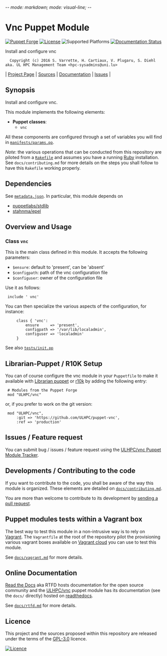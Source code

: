 -*- mode: markdown; mode: visual-line;  -*-

# Vnc Puppet Module

[![Puppet Forge](http://img.shields.io/puppetforge/v/ULHPC/vnc.svg)](https://forge.puppetlabs.com/ULHPC/vnc)
[![License](http://img.shields.io/:license-GPL3.0-blue.svg)](LICENSE)
![Supported Platforms](http://img.shields.io/badge/platform-debian-lightgrey.svg)
[![Documentation Status](https://readthedocs.org/projects/ulhpc-puppet-vnc/badge/?version=latest)](https://readthedocs.org/projects/ulhpc-puppet-vnc/?badge=latest)

Install and configure vnc

      Copyright (c) 2016 S. Varrette, H. Cartiaux, V. Plugaru, S. Diehl aka. UL HPC Management Team <hpc-sysadmins@uni.lu>


| [Project Page](https://github.com/ULHPC/puppet-vnc) | [Sources](https://github.com/ULHPC/puppet-vnc) | [Documentation](https://ulhpc-puppet-vnc.readthedocs.org/en/latest/) | [Issues](https://github.com/ULHPC/puppet-vnc/issues) |

## Synopsis

Install and configure vnc.

This module implements the following elements:

* __Puppet classes__:
	* `vnc`

All these components are configured through a set of variables you will find in
[`manifests/params.pp`](manifests/params.pp).

_Note_: the various operations that can be conducted from this repository are piloted from a [`Rakefile`](https://github.com/ruby/rake) and assumes you have a running [Ruby](https://www.ruby-lang.org/en/) installation.
See `docs/contributing.md` for more details on the steps you shall follow to have this `Rakefile` working properly.

## Dependencies

See [`metadata.json`](metadata.json). In particular, this module depends on

* [puppetlabs/stdlib](https://forge.puppetlabs.com/puppetlabs/stdlib)
* [stahnma/epel](https://forge.puppetlabs.com/stahnma/epel)

## Overview and Usage

### Class `vnc`

This is the main class defined in this module.
It accepts the following parameters:

* `$ensure`: default to 'present', can be 'absent'
* `$configpath`: path of the vnc configuration file
* `$configuser`: owner of the configuration file

Use it as follows:

     include ' vnc'
     
You can then specialize the various aspects of the configuration,
for instance:

         class { 'vnc':
             ensure     => 'present',
             configpath => '/var/lib/localadmin',
             configuser => 'localadmin'
         }

See also [`tests/init.pp`](tests/init.pp)



## Librarian-Puppet / R10K Setup

You can of course configure the vnc module in your `Puppetfile` to make it available with [Librarian puppet](http://librarian-puppet.com/) or
[r10k](https://github.com/adrienthebo/r10k) by adding the following entry:

     # Modules from the Puppet Forge
     mod "ULHPC/vnc"

or, if you prefer to work on the git version:

     mod "ULHPC/vnc",
         :git => 'https://github.com/ULHPC/puppet-vnc',
         :ref => 'production'

## Issues / Feature request

You can submit bug / issues / feature request using the [ULHPC/vnc Puppet Module Tracker](https://github.com/ULHPC/puppet-vnc/issues).

## Developments / Contributing to the code

If you want to contribute to the code, you shall be aware of the way this module is organized.
These elements are detailed on [`docs/contributing.md`](contributing/index.md).

You are more than welcome to contribute to its development by [sending a pull request](https://help.github.com/articles/using-pull-requests).

## Puppet modules tests within a Vagrant box

The best way to test this module in a non-intrusive way is to rely on [Vagrant](http://www.vagrantup.com/).
The `Vagrantfile` at the root of the repository pilot the provisioning various vagrant boxes available on [Vagrant cloud](https://atlas.hashicorp.com/boxes/search?utf8=%E2%9C%93&sort=&provider=virtualbox&q=svarrette) you can use to test this module.

See [`docs/vagrant.md`](vagrant.md) for more details.

## Online Documentation

[Read the Docs](https://readthedocs.org/) aka RTFD hosts documentation for the open source community and the [ULHPC/vnc](https://github.com/ULHPC/puppet-vnc) puppet module has its documentation (see the `docs/` directly) hosted on [readthedocs](http://ulhpc-puppet-vnc.rtfd.org).

See [`docs/rtfd.md`](rtfd.md) for more details.

## Licence

This project and the sources proposed within this repository are released under the terms of the [GPL-3.0](LICENCE) licence.


[![Licence](https://www.gnu.org/graphics/gplv3-88x31.png)](LICENSE)
